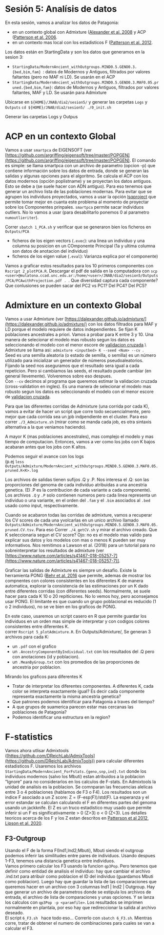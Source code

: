 # Sesión 5: Analísis de datos

En esta sesión, vamos a analizar los datos de Patagonia:
- en un contexto global con Admixture ([Alexander et al. 2008](https://genome.cshlp.org/content/19/9/1655) y ACP ([Patterson et al. 2006](https://journals.plos.org/plosgenetics/article?id=10.1371/journal.pgen.0020190).
- en un contexto mas local con los estadisticos F ([Patterson et al. 2012](https://academic.oup.com/genetics/article/192/3/1065/5935193).


Los datos están en StartingData y son los datos que generamos en la sesion 3:
- `StartingData/ModernAncient_withOutgroups.MIND0.5.GENO0.3.{bed,bim,fam} `: datos de Modernos y Antiguos, filtrados por valores faltantes (pero no MAF ni LD). Se usarán en el ACP
- `StartingData/ModernAncient_withOutgroups.MIND0.5.GENO0.3.MAF0.05.pruned.{bed,bim,fam}`: datos de Modernos y Antiguos, filtrados por valores faltantes, MAF y LD. Se usarán para Admixture

Ubicarse en `${HOME}/JNAB/dia2/sesion5/` y generar las carpetas `Logs` y `Outputs`
`cd ${HOME}/JNAB/dia2/sesion5/
./0_init.sh `

Generar las carpetas Logs y Outpus
# ACP en un contexto Global

Vamos a usar `smartpca` de EIGENSOFT (ver [https://github.com/argriffing/eigensoft/tree/master/POPGEN](https://github.com/argriffing/eigensoft/tree/master/POPGEN).
El comando es simple: se llama smartpca con un archivo de parametro (opcion  -p) que contiene información sobre los datos de entrada, donde se generan las salidas y algunas opciones para el algoritmo.
Se calcula el ACP con los datos modernos (opción poplistname) y se proyectan los datos antiguos. Esto se debe a (se suele hacer con ADN antiguo). Para eso tenemos que generar un archivo lista de las poblaciones modernas. Para evitar que se agrupen los individuos proyectados, vamos a usar la opción [lsqproject](https://github.com/DReichLab/EIG/blob/master/POPGEN/lsqproject.pdf) que permite tomar mejor en cuanta este problema al momento de proyectar sobre los Componentes prinpales.
`smartpca` permite sacar individuos outliers. No lo vamos a usar (para desabilitarlo ponemos 0 al parametro `numoutlieriter`).

Correr `sbatch 1_PCA.sh` y verificar que se generaron bien los ficheros en `Outputs/PCA`
- ficheros de los eigen vectors (`.evec`): una linea un individuo y una columna su posicion en un COmponente Principal (1a y ultima columna son datos de anotacion del individuo)
- ficheros de los eigen value (`.eval`): Varianza explica por el componente)

Vamos a graficar estos resultados para los 10 primeros componentes con `Rscript 2_plotPCA.R`.
Descargar el pdf de salida en la computadora con `scp <user>@mulatona.ccad.unc.edu.ar:/home/<user>/JNAB/dia2/sesion5/Outputs/PCA/PCAwithProjection.pdf . `.
Que diversidad captura cada componente? Que conlusiones se pueden sacar del PC2 vs PC1? Del PC4? Del PC5?

# Admixture en un contexto Global

Vamos a usar Admixture (ver [https://dalexander.github.io/admixture/](https://dalexander.github.io/admixture/) con los datos filtrados para MAF y LD porque el modelo requiere de datos independientes.
Se fijan K poblaciones ancestrales a priori. Vamos a probar para K entre 3 y 10. Una manera de selecionar el modelo mas robusto segun los datos es seleccionando el modelo con el menor escore de [validacion cruzada](https://datascientest.com/es/cross-validation-definicion-e-importancia).\ 
Admixture se llama asi: `admixture <inputbed> K --seed <Num> --cv `. \
Seed es una semilla aleatoria (o estado de semilla, o semilla) es un número utilizado para inicializar un generador de números pseudoaleatorios. Fijando la seed nos aseguramos que el resultado sera igual a cada repeticion. Pero si cambiamos las seeds, el resultado puede cambiar (en general llevemente). Volveremos sobre eso despues. \
Con `--cv` decimos al programa que queremos estimar la validacion cruzada (cross-validation en ingles). Es una manera de selecionar el modelo mas robusto segun los datos es seleccionando el modelo con el menor escore de [validacion cruzada](https://datascientest.com/es/cross-validation-definicion-e-importancia).

Para que las diferentes corridas de Admixture (una corrida por cada K), vamos a evitar de hacer un script que corre todo secuencialmente, pero mejor que cada corrida sea un jpb indpendiente en el cluster.
Para eso correr `./3_Admixture.sh` (mirar como se manda cada job, es otra sintaxis alternativa a la que veniamos haciendo).

A mayor K (mas poblaciones ancestrales), mas complejo el modelo y mas tiempo de computacion. Entonces, vamos a ver como los jobs con K bajos acabaran antes que los jobs con K altos.

Podemos seguir el avance con los logs \
(p.ej `less Outputs/Admixture/ModernAncient_withOutgroups.MIND0.5.GENO0.3.MAF0.05.pruned.K<K>.log `

Los archivos de salidas tienen sufijos .Q y .P. Nos interesa el .Q: son las proporciones del genoma de cada individuo atribuidas a una ancestria genetica. (El .P es la contribucion de cada variante a cada componente). Los archivos `.Q` y `.P` solo contienen numeros pero cada linea representa un individuo o una variante, en el orden del `.fam` y el `.bim` asociados al `.bed` usado como input, respectivamente.

Cuando se acabaron todas las corridas de admixture, vamos a recuperar los CV scores de cada una yvolcarlas en un unico archivo llamado `Outputs/Admixture/ModernAncient_withOutgroups.MIND0.5.GENO0.3.MAF0.05.pruned.CV.tsv`. Para eso Correr `./4_getCV.sh` y mirar el archivo creado. Que K seleccionaria segun el CV score? Ojo: no es el modelo mas valido para explicar sus datos y los modelos con mas o menos K pueden ser muy informativos. Nos remitimos a Lawson et al. (2018) para un tutorial para no sobreinterpretar los resultados de admixture (ver  [https://www.nature.com/articles/s41467-018-05257-7](https://www.nature.com/articles/s41467-018-05257-7)].

Graficar las salidas de Admixture es siempre un desafio. Existe la herramienta PONG ([Behr et al. 2016](https://academic.oup.com/bioinformatics/article/32/18/2817/1744074) que permite, ademas de mostrar los compnentes con colores consistentes en los diferentes K de manera automatica, explorar la consistencia de las estimaciones por un K dado entre diferentes corridas (con diferentes seeds). Normalmente, se suele hacer para cada K 10 o 20 repiticiones. No lo vemos hoy, pero aconsejamos usar PONG. El limitante es que cuando un grupo poblacional es reducido (1 o 2 individuos), no se ve bien en los graficos de PONG. 

En este caso, usaremos un script casero en R que permite guardar los individuos en un orden mas simple de interpretar y con codigos colores consistentes entre diferentes K.\
 correr `Rscript 5_plotAdmixture.R`. En Outputs/Admixture/, Se generan 3 archivos para cada K:
- un `.pdf` con el grafico
- un `.AncestryComponentByIndividual.txt` con los resultados del .Q pero con anotaciones (id y poblacion).
- un `.MeanByGroup.txt` con los promedios de las proporciones de ancestria por poblacion.

Mirando los graficos para diferentes K
- Tratar de interpretar los diferentes componentes. A diferentes K, cada color se interpreta exactamente igual? Es decir cada componente representa exactamente la misma ancestria genetica?
- Que patrones podemos identificar para Patagonia a traves del tiempo?
- A que grupos de suamerica parecen estar mas cercanas las poblaciones de Patagonia?
- Podemos identificar una estructura en la region?

# F-statistics

Vamos ahora utlisar Admixtools ([https://github.com/DReichLab/AdmixTools](https://github.com/DReichLab/AdmixTools)) para calcular diferentes estadisticos F. 
Usaremos los archivos `StartingData/ModernAncient_ForFstats.{geno,snp,ind}.txt` donde los individuos modernos (salvo los Mbuti) estan atribuidos a la poblacion "Ignore" para no considerarlos en los calculos de F-stats. En Admixtools la unidad de analisis es la poblacion. Se comnparan las frecuencias alelicas entre 3 o 4 poblaciones (hablamos de F3 o F4). Los resultados son un indice F asociado a un Z score: Z =  (F-esp(F))/std(F). La esperanza y el error estandar se calculan calculando el F en diferentes partes del genoma usando un jackknife.
El Z es un truco estadistico muy usado que permite inferir si un F es significativamente > 0 (Z>3) o < 0 (Z<3). Los detalles teoricos acerca de los F y los Z estan descritos en [Patterson et al 2012](https://academic.oup.com/genetics/article/192/3/1065/5935193), [Lipson et al. 2020](https://onlinelibrary.wiley.com/doi/abs/10.1111/1755-0998.13230).

## F3-Outgroup
Usando el F de la forma F(Ind1,Ind2;Mbuti), Mbuti siendo el outgroup podemos inferir las similitudes entre pares de individuos. Usando despues 1-F3, tenemos una distancia genetica entre individuos. \
Vamos primero calcular los F3 usando la funcion `qp3Pop`. Pero tenemos que definir como entidad de analisis el individuo: hay que cambiar el archivo .ind.txt para atribuir como poblacion el ID del individuo (guardamos Mbuti como poblacion). Luego hay que guardar la lista de las comparaciones que queremos hacer en un archivo con 3 columnas Ind1 | Ind2 | Outgroup. Hay que generar un archivo de parametros donde se estipula los archivos de entrada, el archivo de lista de comparaciones y unas opciones. Y se lanza los calculos con `qp3Pop -p <paramfile>`. Los resultados se imprimen normalmente en plantala, por eso hay que redireccionar la salida al archivo deseado.\
El script `6_F3.sh ` hace todo eso... Correrlo con `sbatch 6_F3.sh`. Mientras corre, tratar de obtener el numero de combinaciones para cuales se van a calcular el F3.






